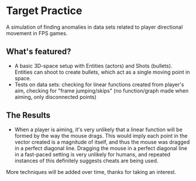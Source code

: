 # Target Practice
A simulation of finding anomalies in data sets related to player directional movement in FPS games.

## What's featured?  
- A basic 3D-space setup with Entities (actors) and Shots (bullets). Entities can shoot to create bullets, which act as a single moving point in space.
- Tests on data sets: checking for linear functions created from player's aim, checking for "frame jumping/skips" (no function/graph made when aiming, only disconnected points)

## The Results  
- When a player is aiming, it's very unlikely that a linear function will be formed by the way the mouse drags. This would imply each point in the vector created is a magnitude of itself, and thus the mouse was dragged in a perfect diagonal line. Dragging the mouse in a perfect diagonal line in a fast-paced setting is very unlikely for humans, and repeated instances of this definitely suggests cheats are being used.


More techniques will be added over time, thanks for taking an interest.






